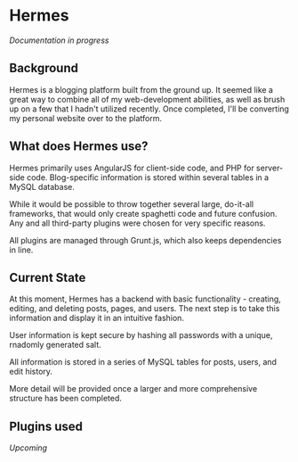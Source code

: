 # Hermes
*Documentation in progress*

## Background
Hermes is a blogging platform built from the ground up. It seemed like a great way to combine all of my web-development abilities, as well as brush up on a few that I hadn't utilized recently. Once completed, I'll be converting my personal website over to the platform.

## What does Hermes use?

Hermes primarily uses AngularJS for client-side code, and PHP for server-side code. Blog-specific information is stored within several tables in a MySQL database.

While it would be possible to throw together several large, do-it-all frameworks, that would only create spaghetti code and future confusion. Any and all third-party plugins were chosen for very specific reasons.

All plugins are managed through Grunt.js, which also keeps dependencies in line.

## Current State
At this moment, Hermes has a backend with basic functionality - creating, editing, and deleting posts, pages, and users. The next step is to take this information and display it in an intuitive fashion.

User information is kept secure by hashing all passwords with a unique, rnadomly generated salt.

All information is stored in a series of MySQL tables for posts, users, and edit history.

More detail will be provided once a larger and more comprehensive structure has been completed.

## Plugins used
*Upcoming*